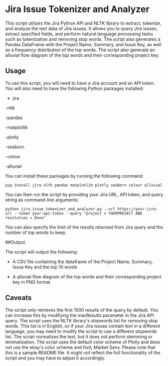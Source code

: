 # Jira Issue Tokenizer and Analyzer

This script utilizes the Jira Python API and NLTK library to extract, tokenize, and analyze the text data of Jira issues. It allows you to query Jira issues, extract specified fields, and perform natural language processing tasks such as tokenization and removing stop words. The script also generates a Pandas DataFrame with the Project Name, Summary, and Issue Key, as well as a frequency distribution of the top words. The script also generate an alluvial flow diagram of the top words and their corresponding project key.

## Usage
To use this script, you will need to have a Jira account and an API token. You will also need to have the following Python packages installed:

- jira

-nltk

-pandas

-matplotlib

-plotly

-seaborn

-colour

-alluvial

You can install these packages by running the following command:

    pip install jira nltk pandas matplotlib plotly seaborn colour alluvial

You can then run the script by providing your Jira URL, API token, and query string as command-line arguments:


    python jira_issue_tokenizer_and_analyzer.py --url https://your-jira-url --token your-api-token --query "project = YOURPROJECT AND resolution = Done"

You can also specify the limit of the results returned from Jira query and the number of top words to keep.

##Output

The script will output the following:

- A CSV file containing the dataframe of the Project Name, Summary, Issue Key and the top 10 words

- A alluvial flow diagram of the top words and their corresponding project key in PNG format

## Caveats
The script only retrieves the first 1000 results of the query by default. You can increase this by modifying the maxResults parameter in the Jira API query.
The script uses the NLTK library's stopwords list for removing stop words. This list is in English, so if your Jira issues contain text in a different language, you may need to modify the script to use a different stopwords list.
The script normalizes the text, but it does not perform stemming or lemmatization.
The script uses the default color scheme of Plotly and does not use the ebay's color scheme and font; Market Sans.
Please note that this is a sample README file. It might not reflect the full functionality of the script and you may have to adjust it accordingly.

